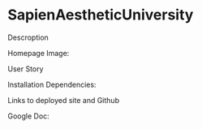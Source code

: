 # SapienAestheticUniversity

Descroption 

Homepage Image:

User Story 

Installation Dependencies:

Links to deployed site and Github

Google Doc: